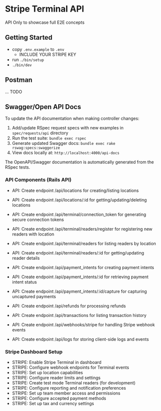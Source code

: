 # Stripe Terminal API

API Only to showcase full E2E concepts

## Getting Started

- copy `.env.example` to `.env`
  - INCLUDE YOUR STRIPE KEY
- run `./bin/setup`
- `./bin/dev`

## Postman

... TODO

## Swagger/Open API Docs

To update the API documentation when making controller changes:

1. Add/update RSpec request specs with new examples in `spec/requests/api` directory
2. Run the test suite: `bundle exec rspec`
3. Generate updated Swagger docs: `bundle exec rake rswag:specs:swaggerize`
4. View docs locally at: `http://localhost:4000/api-docs`

The OpenAPI/Swagger documentation is automatically generated from the RSpec tests.

### API Components (Rails API)

- API: Create endpoint /api/locations for creating/listing locations
- API: Create endpoint /api/locations/:id for getting/updating/deleting locations

- API: Create endpoint /api/terminal/connection_token for generating secure connection tokens
- API: Create endpoint /api/terminal/readers/register for registering new readers with location
- API: Create endpoint /api/terminal/readers for listing readers by location
- API: Create endpoint /api/terminal/readers/:id for getting/updating reader details

- API: Create endpoint /api/payment_intents for creating payment intents
- API: Create endpoint /api/payment_intents/:id for retrieving payment intent status
- API: Create endpoint /api/payment_intents/:id/capture for capturing uncaptured payments

- API: Create endpoint /api/refunds for processing refunds
- API: Create endpoint /api/transactions for listing transaction history
- API: Create endpoint /api/webhooks/stripe for handling Stripe webhook events
- API: Create endpoint /api/logs for storing client-side logs and events

### Stripe Dashboard Setup

- STRIPE: Enable Stripe Terminal in dashboard
- STRIPE: Configure webhook endpoints for Terminal events
- STRIPE: Set up location capabilities
- STRIPE: Configure reader limits and settings
- STRIPE: Create test mode Terminal readers (for development)
- STRIPE: Configure reporting and notification preferences
- STRIPE: Set up team member access and permissions
- STRIPE: Configure accepted payment methods
- STRIPE: Set up tax and currency settings
